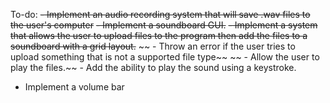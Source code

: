 To-do:
~~- Implement an audio recording system that will save .wav files to the user's computer~~
~~- Implement a soundboard GUI.~~
~~- Implement a system that allows the user to upload files to the program then add the files to a soundboard with a grid layout.~~
~~    - Throw an error if the user tries to upload something that is not a supported file type~~
~~    - Allow the user to play the files.~~
    - Add the ability to play the sound using a keystroke.
- Implement a volume bar
